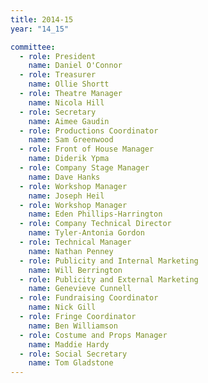 ```yaml
---
title: 2014-15
year: "14_15"

committee:
  - role: President
    name: Daniel O'Connor
  - role: Treasurer
    name: Ollie Shortt
  - role: Theatre Manager
    name: Nicola Hill
  - role: Secretary
    name: Aimee Gaudin
  - role: Productions Coordinator
    name: Sam Greenwood
  - role: Front of House Manager
    name: Diderik Ypma
  - role: Company Stage Manager
    name: Dave Hanks
  - role: Workshop Manager
    name: Joseph Heil
  - role: Workshop Manager
    name: Eden Phillips-Harrington
  - role: Company Technical Director
    name: Tyler-Antonia Gordon
  - role: Technical Manager
    name: Nathan Penney
  - role: Publicity and Internal Marketing
    name: Will Berrington
  - role: Publicity and External Marketing
    name: Genevieve Cunnell
  - role: Fundraising Coordinator
    name: Nick Gill
  - role: Fringe Coordinator
    name: Ben Williamson
  - role: Costume and Props Manager
    name: Maddie Hardy
  - role: Social Secretary
    name: Tom Gladstone
---
```

